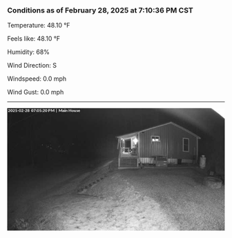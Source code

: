 ### Conditions as of February 28, 2025 at 7:10:36 PM CST 

Temperature: 48.10 &deg;F

Feels like: 48.10 &deg;F

Humidity: 68%

Wind Direction: S

Windspeed: 0.0 mph

Wind Gust: 0.0 mph

---

<img src="./images/latest.jpeg"/>

